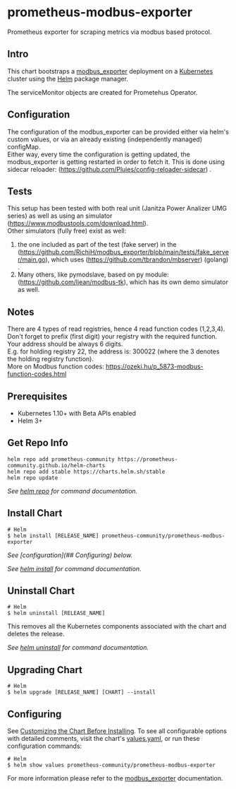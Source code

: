 # prometheus-modbus-exporter

Prometheus exporter for scraping metrics via modbus based protocol.    

## Intro
This chart bootstraps a [modbus_exporter](https://github.com/RichiH/modbus_exporter) deployment on a [Kubernetes](http://kubernetes.io) cluster using the [Helm](https://helm.sh) package manager.    

The serviceMonitor objects are created for Prometehus Operator.    

## Configuration

The configuration of the modbus_exporter can be provided either via helm's custom values, or via an already existing (independently managed) configMap.    
Either way, every time the configuration is getting updated, the modbus_exporter is getting restarted in order to fetch it. This is done using sidecar reloader: (https://github.com/Pluies/config-reloader-sidecar) .     

## Tests
This setup has been tested with both real unit (Janitza Power Analizer UMG series) as well as using an simulator (https://www.modbustools.com/download.html).     
Other simulators (fully free) exist as well:    
1. the one included as part of the test (fake server) in the (https://github.com/RichiH/modbus_exporter/blob/main/tests/fake_server/main.go), which uses (https://github.com/tbrandon/mbserver) (golang) .     
2. Many others, like pymodslave, based on py module: (https://github.com/ljean/modbus-tk), which has its own demo simulator as well.    

## Notes
There are 4 types of read registries, hence 4 read function codes (1,2,3,4).    
Don't forget to prefix (first digit) your registry with the required function.   
Your address should be always 6 digits.    
E.g. for holding registry 22, the address is: 300022  (where the 3 denotes the holding registry function).    
More on Modbus function codes: https://ozeki.hu/p_5873-modbus-function-codes.html

## Prerequisites

- Kubernetes 1.10+ with Beta APIs enabled
- Helm 3+

## Get Repo Info

```console
helm repo add prometheus-community https://prometheus-community.github.io/helm-charts
helm repo add stable https://charts.helm.sh/stable
helm repo update
```

_See [helm repo](https://helm.sh/docs/helm/helm_repo/) for command documentation._

## Install Chart

```console
# Helm
$ helm install [RELEASE_NAME] prometheus-community/prometheus-modbus-exporter
```
_See [configuration](## Configuring) below._

_See [helm install](https://helm.sh/docs/helm/helm_install/) for command documentation._

## Uninstall Chart

```console
# Helm
$ helm uninstall [RELEASE_NAME]
```

This removes all the Kubernetes components associated with the chart and deletes the release.

_See [helm uninstall](https://helm.sh/docs/helm/helm_uninstall/) for command documentation._

## Upgrading Chart

```console
# Helm
$ helm upgrade [RELEASE_NAME] [CHART] --install
```

## Configuring

See [Customizing the Chart Before Installing](https://helm.sh/docs/intro/using_helm/#customizing-the-chart-before-installing). To see all configurable options with detailed comments, visit the chart's [values.yaml](./values.yaml), or run these configuration commands:

```console
# Helm
$ helm show values prometheus-community/prometheus-modbus-exporter
```

For more information please refer to the [modbus_exporter](https://github.com/RichiH/modbus_exporter) documentation.


